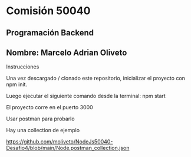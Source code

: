 # Comisión 50040

## Programación Backend

## Nombre: Marcelo Adrian Oliveto

Instrucciones

Una vez descargado / clonado este repositorio, inicializar el proyecto con npm init.

Luego ejecutar el siguiente comando desde la terminal: npm start

El proyecto corre en el puerto 3000

Usar postman para probarlo

Hay una collection de ejemplo

https://github.com/moliveto/NodeJs50040-Desafio4/blob/main/Node.postman_collection.json
